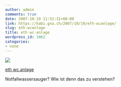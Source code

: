 ```yaml
---
author: admin
comments: true
date: 2007-10-19 11:52:31+00:00
link: https://habi.gna.ch/2007/10/19/eth-wcanlage/
slug: eth-wcanlage
title: eth wc-anlage
wordpress_id: 1062
categories:
- none
---
```



 [![](https://static.flickr.com/2145/1633218095_a1ac400879_m.jpg)](https://www.flickr.com/photos/habi/1633218095/)
   

 
  [eth wc.anlage](https://www.flickr.com/photos/habi/1633218095/)
    

 



Notfallwassersauger? Wie ist denn das zu verstehen?
  

